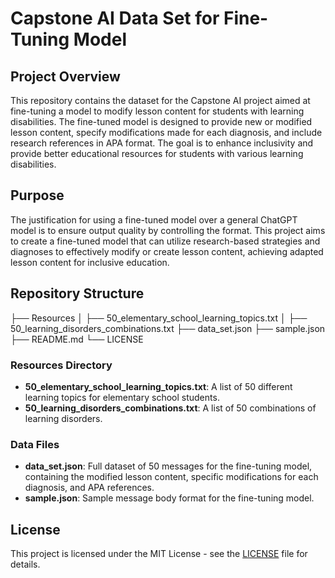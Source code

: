 # Capstone AI Data Set for Fine-Tuning Model

## Project Overview

This repository contains the dataset for the Capstone AI project aimed at fine-tuning a model to modify lesson content for students with learning disabilities. The fine-tuned model is designed to provide new or modified lesson content, specify modifications made for each diagnosis, and include research references in APA format. The goal is to enhance inclusivity and provide better educational resources for students with various learning disabilities.

## Purpose

The justification for using a fine-tuned model over a general ChatGPT model is to ensure output quality by controlling the format. This project aims to create a fine-tuned model that can utilize research-based strategies and diagnoses to effectively modify or create lesson content, achieving adapted lesson content for inclusive education.

## Repository Structure

├── Resources
│ ├── 50_elementary_school_learning_topics.txt
│ ├── 50_learning_disorders_combinations.txt
├── data_set.json
├── sample.json
├── README.md
└── LICENSE

### Resources Directory

- **50_elementary_school_learning_topics.txt**: A list of 50 different learning topics for elementary school students.
- **50_learning_disorders_combinations.txt**: A list of 50 combinations of learning disorders.

### Data Files

- **data_set.json**: Full dataset of 50 messages for the fine-tuning model, containing the modified lesson content, specific modifications for each diagnosis, and APA references.
- **sample.json**: Sample message body format for the fine-tuning model.

## License

This project is licensed under the MIT License - see the [LICENSE](LICENSE) file for details.

